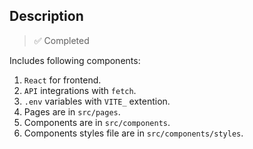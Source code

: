 ## Description
> ✅ Completed

Includes following components:
1. `React` for frontend.
2. `API` integrations with `fetch`.
3. `.env` variables with `VITE_` extention.
4. Pages are in `src/pages`.
5. Components are in `src/components`.
6. Components styles file are in `src/components/styles`.